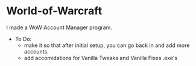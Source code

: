 # World-of-Warcraft

I made a WoW Account Manager program.
- To Do:
    - make it so that after initial setup, you can go back in and add more accounts.
    - add accomidations for Vanilla Tweaks and Vanilla Fixes .exe's
